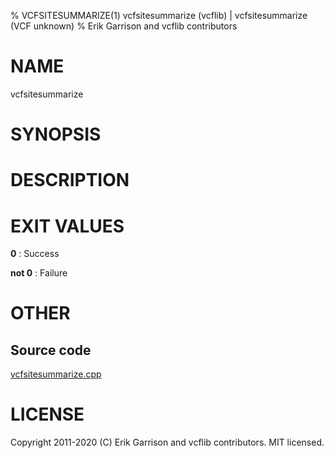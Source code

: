 % VCFSITESUMMARIZE(1) vcfsitesummarize (vcflib) | vcfsitesummarize (VCF unknown)
% Erik Garrison and vcflib contributors

# NAME

vcfsitesummarize

# SYNOPSIS



# DESCRIPTION







# EXIT VALUES

**0**
: Success

**not 0**
: Failure

# OTHER

## Source code

[vcfsitesummarize.cpp](https://github.com/vcflib/vcflib/blob/master/src/vcfsitesummarize.cpp)

# LICENSE

Copyright 2011-2020 (C) Erik Garrison and vcflib contributors. MIT licensed.

<!--
  Created with ./scripts/bin2md.rb scripts/bin2md-template.erb
-->
